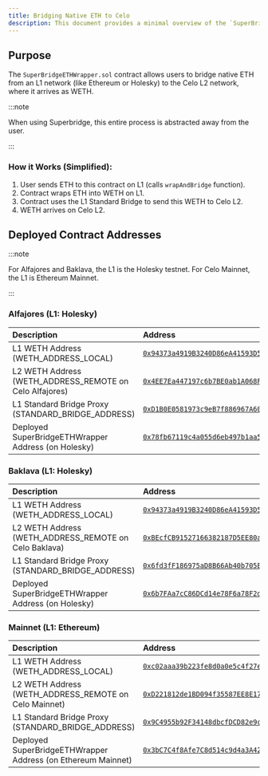 ```yaml
---
title: Bridging Native ETH to Celo
description: This document provides a minimal overview of the `SuperBridgeETHWrapper.sol` contract and its deployed addresses.
---
```


## Purpose

The `SuperBridgeETHWrapper.sol` contract allows users to bridge native ETH from an L1 network (like Ethereum or Holesky) to the Celo L2 network, where it arrives as WETH.

:::note

When using Superbridge, this entire process is abstracted away from the user.

:::

### How it Works (Simplified):

1.  User sends ETH to this contract on L1 (calls `wrapAndBridge` function).
2.  Contract wraps ETH into WETH on L1.
3.  Contract uses the L1 Standard Bridge to send this WETH to Celo L2.
4.  WETH arrives on Celo L2.

## Deployed Contract Addresses

:::note

For Alfajores and Baklava, the L1 is the Holesky testnet. For Celo Mainnet, the L1 is Ethereum Mainnet.

:::

### Alfajores (L1: Holesky)

| Description                                   | Address                                      |
| :-------------------------------------------- | :------------------------------------------- |
| L1 WETH Address (WETH_ADDRESS_LOCAL)          | [`0x94373a4919B3240D86eA41593D5eBa789FEF3848`](https://holesky.etherscan.io/address/0x94373a4919B3240D86eA41593D5eBa789FEF3848) |
| L2 WETH Address (WETH_ADDRESS_REMOTE on Celo Alfajores) | [`0x4EE7Ea447197c6b7BE0ab1A068F55c74a3390F33`](https://alfajores.celoscan.io/address/0x4EE7Ea447197c6b7BE0ab1A068F55c74a3390F33#code) |
| L1 Standard Bridge Proxy (STANDARD_BRIDGE_ADDRESS) | [`0xD1B0E0581973c9eB7f886967A606b9441A897037`](https://holesky.etherscan.io/address/0xD1B0E0581973c9eB7f886967A606b9441A897037) |
| Deployed SuperBridgeETHWrapper Address (on Holesky) | [`0x78fb67119c4a055d6eb497b1aa5d09f7124225e5`](https://holesky.etherscan.io/address/0x78fb67119c4a055d6eb497b1aa5d09f7124225e5) |

### Baklava (L1: Holesky)

| Description                                   | Address                                      |
| :-------------------------------------------- | :------------------------------------------- |
| L1 WETH Address (WETH_ADDRESS_LOCAL)          | [`0x94373a4919B3240D86eA41593D5eBa789FEF3848`](https://holesky.etherscan.io/address/0x94373a4919B3240D86eA41593D5eBa789FEF3848) |
| L2 WETH Address (WETH_ADDRESS_REMOTE on Celo Baklava) | [`0xBEcfCB91527166382187D5EE80ac07433D01549e`](https://celo-baklava.blockscout.com/address/0xBEcfCB91527166382187D5EE80ac07433D01549e) |
| L1 Standard Bridge Proxy (STANDARD_BRIDGE_ADDRESS) | [`0x6fd3fF186975aD8B66Ab40b705EC016b36da0486`](https://holesky.etherscan.io/address/0x6fd3fF186975aD8B66Ab40b705EC016b36da0486) |
| Deployed SuperBridgeETHWrapper Address (on Holesky) | [`0x6b7FAa7cC86DCd14e78F6a78F2dCfC76f8042e58`](https://holesky.etherscan.io/address/0x6b7FAa7cC86DCd14e78F6a78F2dCfC76f8042e58) |

### Mainnet (L1: Ethereum)

| Description                                   | Address                                      |
| :-------------------------------------------- | :------------------------------------------- |
| L1 WETH Address (WETH_ADDRESS_LOCAL)          | [`0xc02aaa39b223fe8d0a0e5c4f27ead9083c756cc2`](https://etherscan.io/address/0xc02aaa39b223fe8d0a0e5c4f27ead9083c756cc2) |
| L2 WETH Address (WETH_ADDRESS_REMOTE on Celo Mainnet) | [`0xD221812de1BD094f35587EE8E174B07B6167D9Af`](https://celoscan.io/address/0xD221812de1BD094f35587EE8E174B07B6167D9Af) |
| L1 Standard Bridge Proxy (STANDARD_BRIDGE_ADDRESS) | [`0x9C4955b92F34148dbcfDCD82e9c9eCe5CF2badfe`](https://etherscan.io/address/0x9C4955b92F34148dbcfDCD82e9c9eCe5CF2badfe) |
| Deployed SuperBridgeETHWrapper Address (on Ethereum Mainnet) | [`0x3bC7C4f8Afe7C8d514c9d4a3A42fb8176BE33c1e`](https://etherscan.io/address/0x3bC7C4f8Afe7C8d514c9d4a3A42fb8176BE33c1e) |
